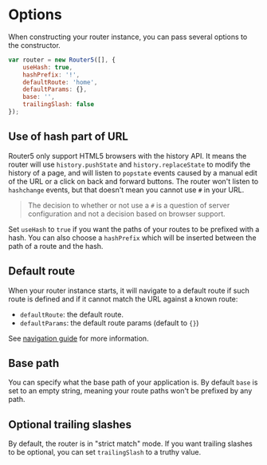 # Options

When constructing your router instance, you can pass several options to the constructor.

```javascript
var router = new Router5([], {
    useHash: true,
    hashPrefix: '!',
    defaultRoute: 'home',
    defaultParams: {},
    base: '',
    trailingSlash: false
});
```

## Use of hash part of URL

Router5 only support HTML5 browsers with the history API. It means the router will use `history.pushState` and `history.replaceState` to modify the history of a page, and
will listen to `popstate` events caused by a manual edit of the URL or a click on back and forward buttons. The router won't listen to `hashchange` events, but that doesn't
mean you cannot use `#` in your URL.

> The decision to whether or not use a `#` is a question of server configuration and not a decision based on browser support.

Set `useHash` to `true` if you want the paths of your routes to be prefixed with a hash. You can also choose a `hashPrefix` which will be inserted between the path of a route
and the hash.


## Default route

When your router instance starts, it will navigate to a default route if such route is defined and if it cannot match the URL against a known route:

- `defaultRoute`: the default route.
- `defaultParams`: the default route params (default to `{}`)

See [navigation guide](/docs/navigation.html) for more information.


## Base path

You can specify what the base path of your application is. By default `base` is set to an empty string, meaning your route paths won't be prefixed by any
path.


## Optional trailing slashes

By default, the router is in "strict match" mode. If you want trailing slashes to be optional, you can set `trailingSlash` to a truthy value.
